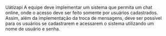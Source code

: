Uátizapi
A equipe deve implementar um sistema que permita um chat online, onde o acesso deve ser feito somente por usuários cadastrados. Assim, além da implementação da troca de mensagens, deve ser possível para os usuários se cadastrarem e acessarem o sistema utilizando um nome de usuário e senha.